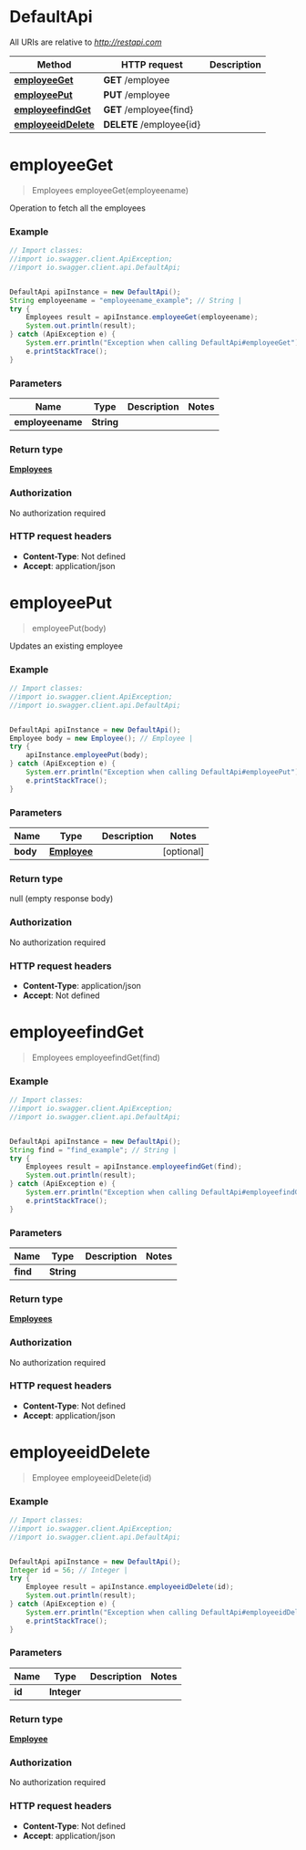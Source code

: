 # DefaultApi

All URIs are relative to *http://restapi.com*

Method | HTTP request | Description
------------- | ------------- | -------------
[**employeeGet**](DefaultApi.md#employeeGet) | **GET** /employee | 
[**employeePut**](DefaultApi.md#employeePut) | **PUT** /employee | 
[**employeefindGet**](DefaultApi.md#employeefindGet) | **GET** /employee{find} | 
[**employeeidDelete**](DefaultApi.md#employeeidDelete) | **DELETE** /employee{id} | 

<a name="employeeGet"></a>
# **employeeGet**
> Employees employeeGet(employeename)



Operation to fetch all the employees

### Example
```java
// Import classes:
//import io.swagger.client.ApiException;
//import io.swagger.client.api.DefaultApi;


DefaultApi apiInstance = new DefaultApi();
String employeename = "employeename_example"; // String | 
try {
    Employees result = apiInstance.employeeGet(employeename);
    System.out.println(result);
} catch (ApiException e) {
    System.err.println("Exception when calling DefaultApi#employeeGet");
    e.printStackTrace();
}
```

### Parameters

Name | Type | Description  | Notes
------------- | ------------- | ------------- | -------------
 **employeename** | **String**|  |

### Return type

[**Employees**](Employees.md)

### Authorization

No authorization required

### HTTP request headers

 - **Content-Type**: Not defined
 - **Accept**: application/json

<a name="employeePut"></a>
# **employeePut**
> employeePut(body)



Updates an existing employee

### Example
```java
// Import classes:
//import io.swagger.client.ApiException;
//import io.swagger.client.api.DefaultApi;


DefaultApi apiInstance = new DefaultApi();
Employee body = new Employee(); // Employee | 
try {
    apiInstance.employeePut(body);
} catch (ApiException e) {
    System.err.println("Exception when calling DefaultApi#employeePut");
    e.printStackTrace();
}
```

### Parameters

Name | Type | Description  | Notes
------------- | ------------- | ------------- | -------------
 **body** | [**Employee**](Employee.md)|  | [optional]

### Return type

null (empty response body)

### Authorization

No authorization required

### HTTP request headers

 - **Content-Type**: application/json
 - **Accept**: Not defined

<a name="employeefindGet"></a>
# **employeefindGet**
> Employees employeefindGet(find)



### Example
```java
// Import classes:
//import io.swagger.client.ApiException;
//import io.swagger.client.api.DefaultApi;


DefaultApi apiInstance = new DefaultApi();
String find = "find_example"; // String | 
try {
    Employees result = apiInstance.employeefindGet(find);
    System.out.println(result);
} catch (ApiException e) {
    System.err.println("Exception when calling DefaultApi#employeefindGet");
    e.printStackTrace();
}
```

### Parameters

Name | Type | Description  | Notes
------------- | ------------- | ------------- | -------------
 **find** | **String**|  |

### Return type

[**Employees**](Employees.md)

### Authorization

No authorization required

### HTTP request headers

 - **Content-Type**: Not defined
 - **Accept**: application/json

<a name="employeeidDelete"></a>
# **employeeidDelete**
> Employee employeeidDelete(id)



### Example
```java
// Import classes:
//import io.swagger.client.ApiException;
//import io.swagger.client.api.DefaultApi;


DefaultApi apiInstance = new DefaultApi();
Integer id = 56; // Integer | 
try {
    Employee result = apiInstance.employeeidDelete(id);
    System.out.println(result);
} catch (ApiException e) {
    System.err.println("Exception when calling DefaultApi#employeeidDelete");
    e.printStackTrace();
}
```

### Parameters

Name | Type | Description  | Notes
------------- | ------------- | ------------- | -------------
 **id** | **Integer**|  |

### Return type

[**Employee**](Employee.md)

### Authorization

No authorization required

### HTTP request headers

 - **Content-Type**: Not defined
 - **Accept**: application/json

